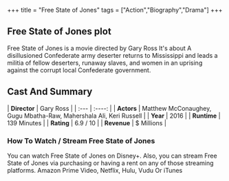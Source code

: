 +++
title = "Free State of Jones"
tags = ["Action","Biography","Drama"]
+++
## Free State of Jones plot
Free State of Jones is a movie directed by Gary Ross It's about A disillusioned Confederate army deserter returns to Mississippi and leads a militia of fellow deserters, runaway slaves, and women in an uprising against the corrupt local Confederate government.
## Cast And Summary
| **Director**      | Gary Ross |
    | :---        |    :----:   |
    |  **Actors** | Matthew McConaughey, Gugu Mbatha-Raw, Mahershala Ali, Keri Russell |
    | **Year**   | 2016    |
    |  **Runtime** | 139 Minutes |
    |  **Rating** | 6.9 / 10 | 
    |  **Revenue** | $ Millions |
### How To Watch / Stream Free State of Jones
You can watch Free State of Jones on Disney+.
Also, you can stream Free State of Jones via purchasing or having a rent on any of those streaming platforms.
Amazon Prime Video, Netflix, Hulu, Vudu Or iTunes